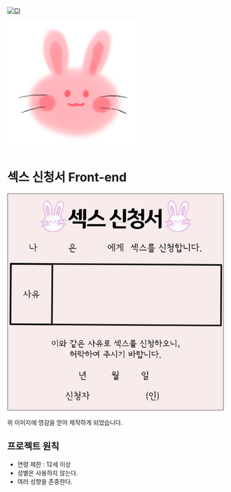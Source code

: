 [![CI](https://github.com/sex-request/frontend/actions/workflows/ci.yaml/badge.svg)](https://github.com/sex-request/frontend/actions/workflows/ci.yaml)

![logo](./public/logo.png)

# 섹스 신청서 Front-end

![섹스 신청서 이미지](./public/inspired_image.jpg)

위 이미지에 영감을 얻어 제작하게 되었습니다.

## 프로젝트 원칙

- 연령 제한 : 12세 이상
- 성별은 사용하지 않는다.
- 여러 성향을 존중한다.
